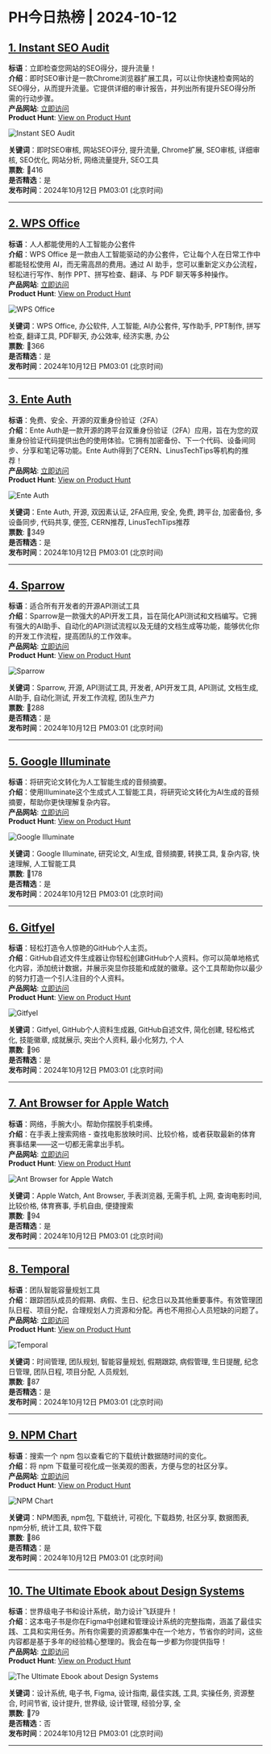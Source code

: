 # PH今日热榜 | 2024-10-12

## [1. Instant SEO Audit](https://www.producthunt.com/posts/instant-seo-audit?utm_campaign=producthunt-api&utm_medium=api-v2&utm_source=Application%3A+linewalker+%28ID%3A+135281%29)  
**标语**：立即检查您网站的SEO得分，提升流量！  
**介绍**：即时SEO审计是一款Chrome浏览器扩展工具，可以让你快速检查网站的SEO得分，从而提升流量。它提供详细的审计报告，并列出所有提升SEO得分所需的行动步骤。  
**产品网站**: [立即访问](https://www.producthunt.com/r/RLSNRUNINYR4XG?utm_campaign=producthunt-api&utm_medium=api-v2&utm_source=Application%3A+linewalker+%28ID%3A+135281%29)  
**Product Hunt**: [View on Product Hunt](https://www.producthunt.com/posts/instant-seo-audit?utm_campaign=producthunt-api&utm_medium=api-v2&utm_source=Application%3A+linewalker+%28ID%3A+135281%29)  

![Instant SEO Audit](https://ph-files.imgix.net/f2828f67-7907-4f0b-aa48-a38d9584ee28.png?auto=format&fit=crop&frame=1&h=512&w=1024)  

**关键词**：即时SEO审核, 网站SEO评分, 提升流量, Chrome扩展, SEO审核, 详细审核, SEO优化, 网站分析, 网络流量提升, SEO工具  
**票数**: 🔺416  
**是否精选**：是  
**发布时间**：2024年10月12日 PM03:01 (北京时间)  

---

## [2. WPS Office](https://www.producthunt.com/posts/wps-office-3?utm_campaign=producthunt-api&utm_medium=api-v2&utm_source=Application%3A+linewalker+%28ID%3A+135281%29)  
**标语**：人人都能使用的人工智能办公套件  
**介绍**：WPS Office 是一款由人工智能驱动的办公套件，它让每个人在日常工作中都能轻松使用 AI，而无需高昂的费用。通过 AI 助手，您可以重新定义办公流程，轻松进行写作、制作 PPT、拼写检查、翻译、与 PDF 聊天等多种操作。  
**产品网站**: [立即访问](https://www.producthunt.com/r/M3M4QHUDGF3UO7?utm_campaign=producthunt-api&utm_medium=api-v2&utm_source=Application%3A+linewalker+%28ID%3A+135281%29)  
**Product Hunt**: [View on Product Hunt](https://www.producthunt.com/posts/wps-office-3?utm_campaign=producthunt-api&utm_medium=api-v2&utm_source=Application%3A+linewalker+%28ID%3A+135281%29)  

![WPS Office](https://ph-files.imgix.net/836fe6f8-ac51-413d-a9cf-348ecbcd8fd2.png?auto=format&fit=crop&frame=1&h=512&w=1024)  

**关键词**：WPS Office, 办公软件, 人工智能, AI办公套件, 写作助手, PPT制作, 拼写检查, 翻译工具, PDF聊天, 办公效率, 经济实惠, 办公  
**票数**: 🔺366  
**是否精选**：是  
**发布时间**：2024年10月12日 PM03:01 (北京时间)  

---

## [3. Ente Auth](https://www.producthunt.com/posts/ente-auth?utm_campaign=producthunt-api&utm_medium=api-v2&utm_source=Application%3A+linewalker+%28ID%3A+135281%29)  
**标语**：免费、安全、开源的双重身份验证（2FA）  
**介绍**：Ente Auth是一款开源的跨平台双重身份验证（2FA）应用，旨在为您的双重身份验证代码提供出色的使用体验。它拥有加密备份、下一个代码、设备间同步、分享和笔记等功能。Ente Auth得到了CERN、LinusTechTips等机构的推荐！  
**产品网站**: [立即访问](https://www.producthunt.com/r/BB6DFD2VL5FLGE?utm_campaign=producthunt-api&utm_medium=api-v2&utm_source=Application%3A+linewalker+%28ID%3A+135281%29)  
**Product Hunt**: [View on Product Hunt](https://www.producthunt.com/posts/ente-auth?utm_campaign=producthunt-api&utm_medium=api-v2&utm_source=Application%3A+linewalker+%28ID%3A+135281%29)  

![Ente Auth](https://ph-files.imgix.net/7ec7fe3c-c961-4283-b3d3-7dca639f56f4.png?auto=format&fit=crop&frame=1&h=512&w=1024)  

**关键词**：Ente Auth, 开源, 双因素认证, 2FA应用, 安全, 免费, 跨平台, 加密备份, 多设备同步, 代码共享, 便签, CERN推荐, LinusTechTips推荐  
**票数**: 🔺349  
**是否精选**：是  
**发布时间**：2024年10月12日 PM03:01 (北京时间)  

---

## [4. Sparrow](https://www.producthunt.com/posts/sparrow-7?utm_campaign=producthunt-api&utm_medium=api-v2&utm_source=Application%3A+linewalker+%28ID%3A+135281%29)  
**标语**：适合所有开发者的开源API测试工具  
**介绍**：Sparrow是一款强大的API开发工具，旨在简化API测试和文档编写。它拥有强大的AI助手、自动化的API测试流程以及无缝的文档生成等功能，能够优化你的开发工作流程，提高团队的工作效率。  
**产品网站**: [立即访问](https://www.producthunt.com/r/4HYQK5EQ6QY6U3?utm_campaign=producthunt-api&utm_medium=api-v2&utm_source=Application%3A+linewalker+%28ID%3A+135281%29)  
**Product Hunt**: [View on Product Hunt](https://www.producthunt.com/posts/sparrow-7?utm_campaign=producthunt-api&utm_medium=api-v2&utm_source=Application%3A+linewalker+%28ID%3A+135281%29)  

![Sparrow](https://ph-files.imgix.net/3e43b794-1330-4bca-9a77-973f5e054e17.png?auto=format&fit=crop&frame=1&h=512&w=1024)  

**关键词**：Sparrow, 开源, API测试工具, 开发者, API开发工具, API测试, 文档生成, AI助手, 自动化测试, 开发工作流程, 团队生产力  
**票数**: 🔺288  
**是否精选**：是  
**发布时间**：2024年10月12日 PM03:01 (北京时间)  

---

## [5. Google Illuminate](https://www.producthunt.com/posts/google-illuminate-2?utm_campaign=producthunt-api&utm_medium=api-v2&utm_source=Application%3A+linewalker+%28ID%3A+135281%29)  
**标语**：将研究论文转化为人工智能生成的音频摘要。  
**介绍**：使用Illuminate这个生成式人工智能工具，将研究论文转化为AI生成的音频摘要，帮助你更快理解复杂内容。  
**产品网站**: [立即访问](https://www.producthunt.com/r/ZHN4K2VFVMID7Q?utm_campaign=producthunt-api&utm_medium=api-v2&utm_source=Application%3A+linewalker+%28ID%3A+135281%29)  
**Product Hunt**: [View on Product Hunt](https://www.producthunt.com/posts/google-illuminate-2?utm_campaign=producthunt-api&utm_medium=api-v2&utm_source=Application%3A+linewalker+%28ID%3A+135281%29)  

![Google Illuminate](https://ph-files.imgix.net/80971630-198d-40e2-bf16-4182c363371b.png?auto=format&fit=crop&frame=1&h=512&w=1024)  

**关键词**：Google Illuminate, 研究论文, AI生成, 音频摘要, 转换工具, 复杂内容, 快速理解, 人工智能工具  
**票数**: 🔺178  
**是否精选**：是  
**发布时间**：2024年10月12日 PM03:01 (北京时间)  

---

## [6. Gitfyel](https://www.producthunt.com/posts/gitfyel?utm_campaign=producthunt-api&utm_medium=api-v2&utm_source=Application%3A+linewalker+%28ID%3A+135281%29)  
**标语**：轻松打造令人惊艳的GitHub个人主页。  
**介绍**：GitHub自述文件生成器让你轻松创建GitHub个人资料。你可以简单地格式化内容，添加统计数据，并展示突显你技能和成就的徽章。这个工具帮助你以最少的努力打造一个引人注目的个人资料。  
**产品网站**: [立即访问](https://www.producthunt.com/r/Q7W6BM6ICE2OKD?utm_campaign=producthunt-api&utm_medium=api-v2&utm_source=Application%3A+linewalker+%28ID%3A+135281%29)  
**Product Hunt**: [View on Product Hunt](https://www.producthunt.com/posts/gitfyel?utm_campaign=producthunt-api&utm_medium=api-v2&utm_source=Application%3A+linewalker+%28ID%3A+135281%29)  

![Gitfyel](https://ph-files.imgix.net/9e507d6e-8093-48ae-8119-1041c94b984e.png?auto=format&fit=crop&frame=1&h=512&w=1024)  

**关键词**：Gitfyel, GitHub个人资料生成器, GitHub自述文件, 简化创建, 轻松格式化, 技能徽章, 成就展示, 突出个人资料, 最小化努力, 个人  
**票数**: 🔺96  
**是否精选**：是  
**发布时间**：2024年10月12日 PM03:01 (北京时间)  

---

## [7. Ant Browser for Apple Watch](https://www.producthunt.com/posts/ant-browser-for-apple-watch?utm_campaign=producthunt-api&utm_medium=api-v2&utm_source=Application%3A+linewalker+%28ID%3A+135281%29)  
**标语**：网络，手腕大小。帮助你摆脱手机束缚。  
**介绍**：在手表上搜索网络 - 查找电影放映时间、比较价格，或者获取最新的体育赛事结果——这一切都无需拿出手机。  
**产品网站**: [立即访问](https://www.producthunt.com/r/XP277NH74YXEG2?utm_campaign=producthunt-api&utm_medium=api-v2&utm_source=Application%3A+linewalker+%28ID%3A+135281%29)  
**Product Hunt**: [View on Product Hunt](https://www.producthunt.com/posts/ant-browser-for-apple-watch?utm_campaign=producthunt-api&utm_medium=api-v2&utm_source=Application%3A+linewalker+%28ID%3A+135281%29)  

![Ant Browser for Apple Watch](https://ph-files.imgix.net/72c97f16-e886-413d-a66f-216c47c9ad6a.jpeg?auto=format&fit=crop&frame=1&h=512&w=1024)  

**关键词**：Apple Watch, Ant Browser, 手表浏览器, 无需手机, 上网, 查询电影时间, 比较价格, 体育赛事, 手机自由, 便捷搜索  
**票数**: 🔺94  
**是否精选**：是  
**发布时间**：2024年10月12日 PM03:01 (北京时间)  

---

## [8. Temporal](https://www.producthunt.com/posts/temporal-2?utm_campaign=producthunt-api&utm_medium=api-v2&utm_source=Application%3A+linewalker+%28ID%3A+135281%29)  
**标语**：团队智能容量规划工具  
**介绍**：跟踪团队成员的假期、病假、生日、纪念日以及其他重要事件。有效管理团队日程、项目分配，合理规划人力资源和分配。再也不用担心人员短缺的问题了。  
**产品网站**: [立即访问](https://www.producthunt.com/r/D23FJYFU5KT6GP?utm_campaign=producthunt-api&utm_medium=api-v2&utm_source=Application%3A+linewalker+%28ID%3A+135281%29)  
**Product Hunt**: [View on Product Hunt](https://www.producthunt.com/posts/temporal-2?utm_campaign=producthunt-api&utm_medium=api-v2&utm_source=Application%3A+linewalker+%28ID%3A+135281%29)  

![Temporal](https://ph-files.imgix.net/57f0c2e3-074b-4332-912c-8cbf551d4b6e.png?auto=format&fit=crop&frame=1&h=512&w=1024)  

**关键词**：时间管理, 团队规划, 智能容量规划, 假期跟踪, 病假管理, 生日提醒, 纪念日管理, 团队日程, 项目分配, 人员规划,  
**票数**: 🔺87  
**是否精选**：是  
**发布时间**：2024年10月12日 PM03:01 (北京时间)  

---

## [9. NPM Chart](https://www.producthunt.com/posts/npm-chart?utm_campaign=producthunt-api&utm_medium=api-v2&utm_source=Application%3A+linewalker+%28ID%3A+135281%29)  
**标语**：搜索一个 npm 包以查看它的下载统计数据随时间的变化。  
**介绍**：将 npm 下载量可视化成一张美观的图表，方便与您的社区分享。  
**产品网站**: [立即访问](https://www.producthunt.com/r/CZIPCXKW6U6SXM?utm_campaign=producthunt-api&utm_medium=api-v2&utm_source=Application%3A+linewalker+%28ID%3A+135281%29)  
**Product Hunt**: [View on Product Hunt](https://www.producthunt.com/posts/npm-chart?utm_campaign=producthunt-api&utm_medium=api-v2&utm_source=Application%3A+linewalker+%28ID%3A+135281%29)  

![NPM Chart](https://ph-files.imgix.net/a619ac2f-330c-4694-b052-4c0ebcb16b26.png?auto=format&fit=crop&frame=1&h=512&w=1024)  

**关键词**：NPM图表, npm包, 下载统计, 可视化, 下载趋势, 社区分享, 数据图表, npm分析, 统计工具, 软件下载  
**票数**: 🔺86  
**是否精选**：是  
**发布时间**：2024年10月12日 PM03:01 (北京时间)  

---

## [10. The Ultimate Ebook about Design Systems](https://www.producthunt.com/posts/the-ultimate-ebook-about-design-systems?utm_campaign=producthunt-api&utm_medium=api-v2&utm_source=Application%3A+linewalker+%28ID%3A+135281%29)  
**标语**：世界级电子书和设计系统，助力设计飞跃提升！  
**介绍**：这本电子书是你在Figma中创建和管理设计系统的完整指南，涵盖了最佳实践、工具和实用任务。所有你需要的资源都集中在一个地方，节省你的时间，这些内容都是基于多年的经验精心整理的。我会在每一步都为你提供指导！  
**产品网站**: [立即访问](https://www.producthunt.com/r/QMOCSIHIZZAFKG?utm_campaign=producthunt-api&utm_medium=api-v2&utm_source=Application%3A+linewalker+%28ID%3A+135281%29)  
**Product Hunt**: [View on Product Hunt](https://www.producthunt.com/posts/the-ultimate-ebook-about-design-systems?utm_campaign=producthunt-api&utm_medium=api-v2&utm_source=Application%3A+linewalker+%28ID%3A+135281%29)  

![The Ultimate Ebook about Design Systems](https://ph-files.imgix.net/b0b1e936-7213-4cb3-9869-b267cf281797.png?auto=format&fit=crop&frame=1&h=512&w=1024)  

**关键词**：设计系统, 电子书, Figma, 设计指南, 最佳实践, 工具, 实操任务, 资源整合, 时间节省, 设计提升, 世界级, 设计管理, 经验分享, 全  
**票数**: 🔺79  
**是否精选**：否  
**发布时间**：2024年10月12日 PM03:01 (北京时间)  

---


